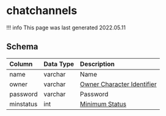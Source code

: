 # chatchannels

!!! info
	This page was last generated 2022.05.11

## Schema

| Column | Data Type | Description |
| :--- | :--- | :--- |
| name | varchar | Name |
| owner | varchar | [Owner Character Identifier](../../schema/characters/character_data.md) |
| password | varchar | Password |
| minstatus | int | [Minimum Status](../../../../server/player/status-levels) |

